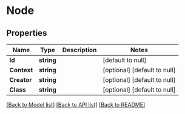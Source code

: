 # Node

## Properties
Name | Type | Description | Notes
------------ | ------------- | ------------- | -------------
**Id** | **string** |  | [default to null]
**Context** | **string** |  | [optional] [default to null]
**Creator** | **string** |  | [optional] [default to null]
**Class** | **string** |  | [optional] [default to null]

[[Back to Model list]](../README.md#documentation-for-models) [[Back to API list]](../README.md#documentation-for-api-endpoints) [[Back to README]](../README.md)


